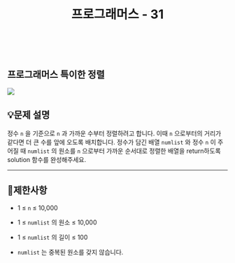 ﻿---
layout: post
title: "프로그래머스 - 31"
category: studylog
tags: algorithm
---

<br>

## 프로그래머스 특이한 정렬


![](https://velog.velcdn.com/images/dlsdud9098/post/e1464da6-734f-4172-a5d3-8df73b71a328/image.png)
## 💡문제 설명
정수 ```n```
을 기준으로 ```n```
과 가까운 수부터 정렬하려고 합니다. 이때 ```n```
으로부터의 거리가 같다면 더 큰 수를 앞에 오도록 배치합니다. 정수가 담긴 배열 ```numlist```
와 정수 ```n```
이 주어질 때 ```numlist```
의 원소를 ```n```
으로부터 가까운 순서대로 정렬한 배열을 return하도록 solution 함수를 완성해주세요.


---




## 🚫제한사항


* 1 ≤ ```n```
 ≤ 10,000




* 1 ≤ ```numlist```
의 원소 ≤ 10,000




* 1 ≤ ```numlist```
의 길이 ≤ 100




* ```numlist```
는 중복된 원소를 갖지 않습니다.


